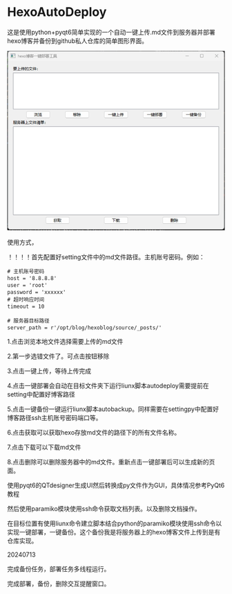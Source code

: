 # HexoAutoDeploy
这是使用python+pyqt6简单实现的一个自动一键上传.md文件到服务器并部署hexo博客并备份到github私人仓库的简单图形界面。

![](demo.png)

使用方式，

！！！！首先配置好setting文件中的md文件路径。主机账号密码。例如：

```
# 主机账号密码
host = '8.8.8.8'
user = 'root'
password = 'xxxxxx'
# 超时响应时间
timeout = 10

# 服务器目标路径
server_path = r'/opt/blog/hexoblog/source/_posts/'
```

1.点击浏览本地文件选择需要上传的md文件

2.第一步选错文件了。可点击按钮移除

3.点击一键上传，等待上传完成

4.点击一键部署会自动在目标文件夹下运行liunx脚本autodeploy需要提前在setting中配置好博客路径

5.点击一键备份一键运行liunx脚本autobackup。同样需要在settingpy中配置好博客路径ssh主机账号密码端口等。

6.点击获取可以获取hexo存放md文件的路径下的所有文件名称。

7.点击下载可以下载md文件

8.点击删除可以删除服务器中的md文件。重新点击一键部署后可以生成新的页面。

使用pyqt6的QTdesigner生成UI然后转换成py文件作为GUI，具体情况参考PyQt6教程

[](https://www.pythontutorial.net/pyqt/pyqt-hello-world/)

然后使用paramiko模块使用ssh命令获取文档列表。以及删除文档操作。

在目标位置有使用liunx命令建立脚本结合python的paramiko模块使用ssh命令以实现一键部署，一键备份。这个备份我是将服务器上的hexo博客文件上传到是有仓库实现。



20240713

完成备份任务，部署任务多线程运行。

完成部署，备份，删除交互提醒窗口。
